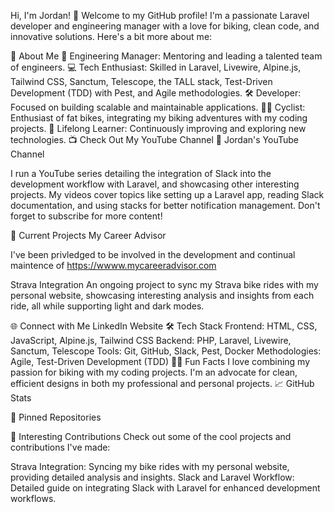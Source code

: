 Hi, I'm Jordan! 👋
Welcome to my GitHub profile! I'm a passionate Laravel developer and engineering manager with a love for biking, clean code, and innovative solutions. Here's a bit more about me:

🚀 About Me
🌟 Engineering Manager: Mentoring and leading a talented team of engineers.
💻 Tech Enthusiast: Skilled in Laravel, Livewire, Alpine.js, Tailwind CSS, Sanctum, Telescope, the TALL stack, Test-Driven Development (TDD) with Pest, and Agile methodologies.
🛠 Developer: Focused on building scalable and maintainable applications.
🚴‍♂️ Cyclist: Enthusiast of fat bikes, integrating my biking adventures with my coding projects.
🌱 Lifelong Learner: Continuously improving and exploring new technologies.
📺 Check Out My YouTube Channel
🎥 Jordan's YouTube Channel

I run a YouTube series detailing the integration of Slack into the development workflow with Laravel, and showcasing other interesting projects. My videos cover topics like setting up a Laravel app, reading Slack documentation, and using stacks for better notification management. Don't forget to subscribe for more content!

🔭 Current Projects
My Career Advisor

I've been privledged to be involved in the development and continual maintence of https://wwww.mycareeradvisor.com

Strava Integration
An ongoing project to sync my Strava bike rides with my personal website, showcasing interesting analysis and insights from each ride, all while supporting light and dark modes.

🌐 Connect with Me
LinkedIn
Website
🛠 Tech Stack
Frontend: HTML, CSS, JavaScript, Alpine.js, Tailwind CSS
Backend: PHP, Laravel, Livewire, Sanctum, Telescope
Tools: Git, GitHub, Slack, Pest, Docker
Methodologies: Agile, Test-Driven Development (TDD)
🚴‍♂️ Fun Facts
I love combining my passion for biking with my coding projects.
I'm an advocate for clean, efficient designs in both my professional and personal projects.
📈 GitHub Stats

📌 Pinned Repositories


🌟 Interesting Contributions
Check out some of the cool projects and contributions I've made:

Strava Integration: Syncing my bike rides with my personal website, providing detailed analysis and insights.
Slack and Laravel Workflow: Detailed guide on integrating Slack with Laravel for enhanced development workflows.
